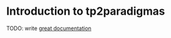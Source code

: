 # Introduction to tp2paradigmas

TODO: write [great documentation](http://jacobian.org/writing/what-to-write/)
